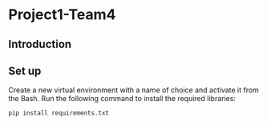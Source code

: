 # Project1-Team4

## Introduction

## Set up

Create a new virtual environment with a name of choice and activate it from the Bash.
Run the following command to install the required libraries:

`pip install requirements.txt`


